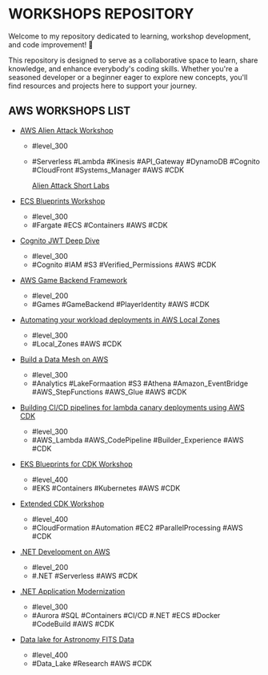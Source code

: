 # WORKSHOPS REPOSITORY
Welcome to my repository dedicated to learning, workshop development, and code improvement! 🚀

This repository is designed to serve as a collaborative space to learn, share knowledge, and enhance everybody's coding skills. Whether you're a seasoned developer or a beginner eager to explore new concepts, you'll find resources and projects here to support your journey.

## AWS WORKSHOPS LIST
* [AWS Alien Attack Workshop](https://catalog.us-east-1.prod.workshops.aws/workshops/fc36cb5a-de1b-403f-84dd-cc824390c548/en-US)
  * #level_300
  * #Serverless #Lambda #Kinesis #API_Gateway #DynamoDB #Cognito #CloudFront #Systems_Manager #AWS #CDK

    [Alien Attack Short Labs](https://catalog.us-east-1.prod.workshops.aws/workshops/3ae476e4-e66d-4e78-b22f-6190c79ddee2/en-US)


* [ECS Blueprints Workshop](https://catalog.workshops.aws/ecs-solution-blueprints/en-US)
  * #level_300 
  * #Fargate #ECS #Containers #AWS #CDK

* [Cognito JWT Deep Dive](https://catalog.workshops.aws/cognito-jwt-deep-dive/en-US)
  * #level_300 
  * #Cognito #IAM #S3 #Verified_Permissions #AWS #CDK

* [AWS Game Backend Framework](https://catalog.workshops.aws/awsgamebackendframework/en-US)
  * #level_200 
  * #Games #GameBackend #PlayerIdentity #AWS #CDK

* [Automating your workload deployments in AWS Local Zones](https://catalog.workshops.aws/localzone-cdk/en-US)
  * #level_300 
  * #Local_Zones #AWS #CDK

* [Build a Data Mesh on AWS](https://catalog.us-east-1.prod.workshops.aws/workshops/23e6326b-58ee-4ab0-9bc7-3c8d730eb851/en-US)
  * #level_300 
  * #Analytics #LakeFormaation #S3 #Athena #Amazon_EventBridge #AWS_StepFunctions #AWS_Glue #AWS #CDK

* [Building CI/CD pipelines for lambda canary deployments using AWS CDK](https://catalog.us-east-1.prod.workshops.aws/workshops/5195ab7c-5ded-4ee2-a1c5-775300717f42/en-US)
  * #level_300 
  * #AWS_Lambda #AWS_CodePipeline #Builder_Experience #AWS #CDK

* [EKS Blueprints for CDK Workshop](https://catalog.workshops.aws/eks-blueprints-for-cdk/en-US)
  * #level_400 
  * #EKS #Containers #Kubernetes #AWS #CDK

* [Extended CDK Workshop](https://catalog.us-east-1.prod.workshops.aws/workshops/071bbc60-6c1f-47b6-8c66-e84f5dc96b3f/en-US)
  * #level_400 
  * #CloudFormation #Automation #EC2 #ParallelProcessing #AWS #CDK

* [.NET Development on AWS](https://catalog.us-east-1.prod.workshops.aws/workshops/24a39743-7e40-48ca-ba5e-704f2e3d74ec/en-US) 
  * #level_200 
  * #.NET #Serverless #AWS #CDK

* [.NET Application Modernization](https://catalog.us-east-1.prod.workshops.aws/workshops/5c59492e-fc61-4a7b-b08a-e0307b70f390/en-US)
  * #level_300 
  * #Aurora #SQL #Containers #CI/CD #.NET #ECS #Docker #CodeBuild #AWS #CDK

* [Data lake for Astronomy FITS Data](https://catalog.us-east-1.prod.workshops.aws/workshops/697be460-9224-4b82-99e2-5103b900ed4e/en-US)
  * #level_400 
  * #Data_Lake #Research #AWS #CDK


